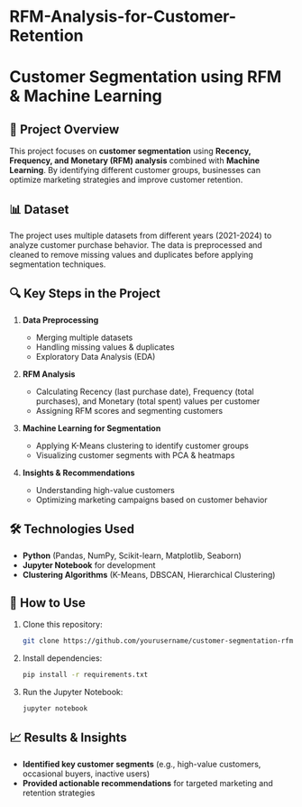# RFM-Analysis-for-Customer-Retention
# Customer Segmentation using RFM & Machine Learning

## 📌 Project Overview
This project focuses on **customer segmentation** using **Recency, Frequency, and Monetary (RFM) analysis** combined with **Machine Learning**. By identifying different customer groups, businesses can optimize marketing strategies and improve customer retention.

## 📊 Dataset
The project uses multiple datasets from different years (2021-2024) to analyze customer purchase behavior. The data is preprocessed and cleaned to remove missing values and duplicates before applying segmentation techniques.

## 🔍 Key Steps in the Project
1. **Data Preprocessing**  
   - Merging multiple datasets
   - Handling missing values & duplicates
   - Exploratory Data Analysis (EDA)

2. **RFM Analysis**  
   - Calculating Recency (last purchase date), Frequency (total purchases), and Monetary (total spent) values per customer
   - Assigning RFM scores and segmenting customers

3. **Machine Learning for Segmentation**  
   - Applying K-Means clustering to identify customer groups
   - Visualizing customer segments with PCA & heatmaps
   
4. **Insights & Recommendations**  
   - Understanding high-value customers
   - Optimizing marketing campaigns based on customer behavior

## 🛠️ Technologies Used
- **Python** (Pandas, NumPy, Scikit-learn, Matplotlib, Seaborn)
- **Jupyter Notebook** for development
- **Clustering Algorithms** (K-Means, DBSCAN, Hierarchical Clustering)

## 📌 How to Use
1. Clone this repository:
   ```bash
   git clone https://github.com/yourusername/customer-segmentation-rfm.git
   ```
2. Install dependencies:
   ```bash
   pip install -r requirements.txt
   ```
3. Run the Jupyter Notebook:
   ```bash
   jupyter notebook
   ```

## 📈 Results & Insights
- **Identified key customer segments** (e.g., high-value customers, occasional buyers, inactive users)
- **Provided actionable recommendations** for targeted marketing and retention strategies

